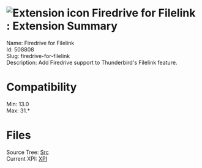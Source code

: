 # ![Extension icon](https://addons.thunderbird.net/user-media/addon_icons/508/508808-64.png?modified=1402849229) Firedrive for Filelink : Extension Summary

Name: Firedrive for Filelink  
Id: 508808  
Slug: firedrive-for-filelink  
Description: Add Firedrive support to Thunderbird's Filelink feature.
  

# Compatibility
Min: 13.0  
Max: 31.*  

# Files

Source Tree: [Src](C:/Dev/Thunderbird/ThunderKdB/xall/xOther/508808-firedrive-for-filelink/src)  
Current XPI: [XPI](C:/Dev/Thunderbird/ThunderKdB/xall/xOther/508808-firedrive-for-filelink/xpi)  



